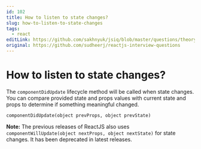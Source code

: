 ```yaml
---
id: 102
title: How to listen to state changes?
slug: how-to-listen-to-state-changes
tags:
  - react
editLink: https://github.com/sakhnyuk/jsiq/blob/master/questions/theory/react/102.md
original: https://github.com/sudheerj/reactjs-interview-questions
---
```


# How to listen to state changes?

The `componentDidUpdate` lifecycle method will be called when state changes. You can compare provided state and props values with current state and props to determine if something meaningful changed.

```
componentDidUpdate(object prevProps, object prevState)
```

**Note:** The previous releases of ReactJS also uses `componentWillUpdate(object nextProps, object nextState)` for state changes. It has been deprecated in latest releases.
